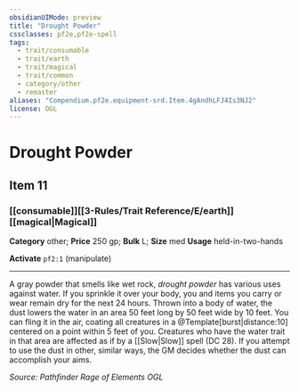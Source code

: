```yaml
---
obsidianUIMode: preview
title: "Drought Powder"
cssclasses: pf2e,pf2e-spell
tags:
  - trait/consumable
  - trait/earth
  - trait/magical
  - trait/common
  - category/other
  - remaster
aliases: "Compendium.pf2e.equipment-srd.Item.4gAndhLFJ4Is3NJ2"
license: OGL
---
```

# Drought Powder
## Item 11
### [[consumable]][[3-Rules/Trait Reference/E/earth]][[magical|Magical]]

**Category** other; 
**Price** 250 gp; 
**Bulk** L; **Size** med
**Usage** held-in-two-hands

**Activate** `pf2:1` (manipulate)

* * *

A gray powder that smells like wet rock, _drought powder_ has various uses against water. If you sprinkle it over your body, you and items you carry or wear remain dry for the next 24 hours. Thrown into a body of water, the dust lowers the water in an area 50 feet long by 50 feet wide by 10 feet. You can fling it in the air, coating all creatures in a @Template\[burst|distance:10\] centered on a point within 5 feet of you. Creatures who have the water trait in that area are affected as if by a [[Slow|Slow]] spell (DC 28). If you attempt to use the dust in other, similar ways, the GM decides whether the dust can accomplish your aims.

*Source: Pathfinder Rage of Elements*
*OGL*